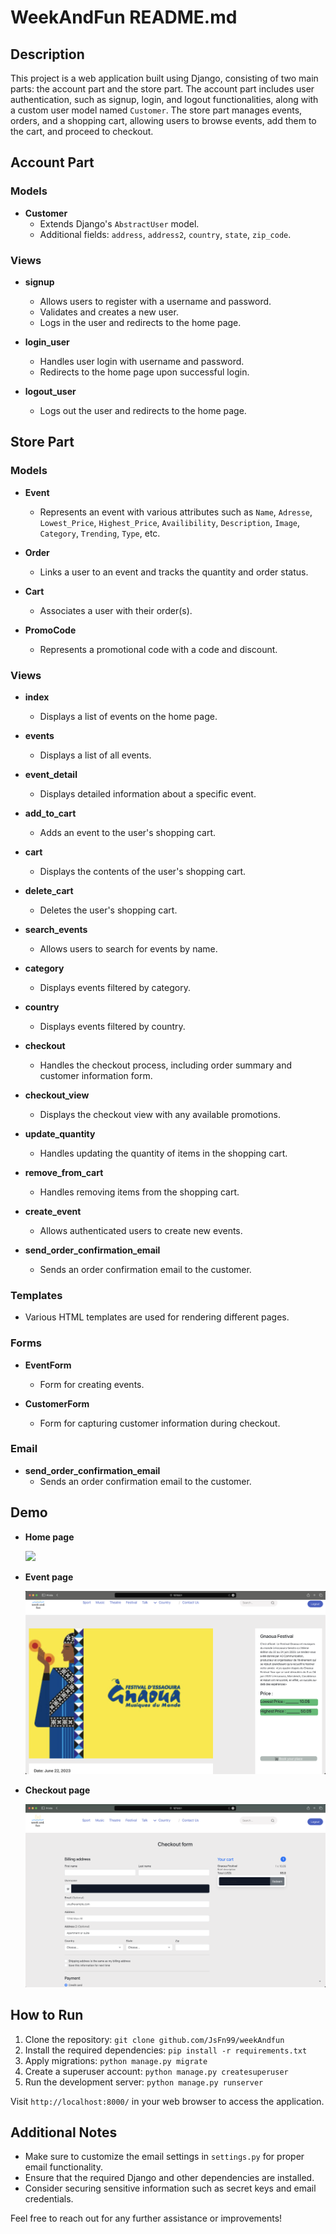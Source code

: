 # WeekAndFun README.md

## Description
This project is a web application built using Django, consisting of two main parts: the account part and the store part. The account part includes user authentication, such as signup, login, and logout functionalities, along with a custom user model named `Customer`. The store part manages events, orders, and a shopping cart, allowing users to browse events, add them to the cart, and proceed to checkout.

## Account Part
### Models
- **Customer**
  - Extends Django's `AbstractUser` model.
  - Additional fields: `address`, `address2`, `country`, `state`, `zip_code`.

### Views
- **signup**
  - Allows users to register with a username and password.
  - Validates and creates a new user.
  - Logs in the user and redirects to the home page.

- **login_user**
  - Handles user login with username and password.
  - Redirects to the home page upon successful login.

- **logout_user**
  - Logs out the user and redirects to the home page.

## Store Part
### Models
- **Event**
  - Represents an event with various attributes such as `Name`, `Adresse`, `Lowest_Price`, `Highest_Price`, `Availibility`, `Description`, `Image`, `Category`, `Trending`, `Type`, etc.
  
- **Order**
  - Links a user to an event and tracks the quantity and order status.

- **Cart**
  - Associates a user with their order(s).

- **PromoCode**
  - Represents a promotional code with a code and discount.

### Views
- **index**
  - Displays a list of events on the home page.

- **events**
  - Displays a list of all events.

- **event_detail**
  - Displays detailed information about a specific event.

- **add_to_cart**
  - Adds an event to the user's shopping cart.

- **cart**
  - Displays the contents of the user's shopping cart.

- **delete_cart**
  - Deletes the user's shopping cart.

- **search_events**
  - Allows users to search for events by name.

- **category**
  - Displays events filtered by category.

- **country**
  - Displays events filtered by country.

- **checkout**
  - Handles the checkout process, including order summary and customer information form.

- **checkout_view**
  - Displays the checkout view with any available promotions.

- **update_quantity**
  - Handles updating the quantity of items in the shopping cart.

- **remove_from_cart**
  - Handles removing items from the shopping cart.

- **create_event**
  - Allows authenticated users to create new events.

- **send_order_confirmation_email**
  - Sends an order confirmation email to the customer.

### Templates
- Various HTML templates are used for rendering different pages.

### Forms
- **EventForm**
  - Form for creating events.

- **CustomerForm**
  - Form for capturing customer information during checkout.

### Email
- **send_order_confirmation_email**
  - Sends an order confirmation email to the customer.

## Demo
- **Home page**
  
  ![](Home_Page.png)

- **Event page**
  
  ![](Event_Page.png)

- **Checkout page**
  
  ![](Checkout_Page.png)

## How to Run
1. Clone the repository: `git clone github.com/JsFn99/weekAndfun`
2. Install the required dependencies: `pip install -r requirements.txt`
3. Apply migrations: `python manage.py migrate`
4. Create a superuser account: `python manage.py createsuperuser`
5. Run the development server: `python manage.py runserver`

Visit `http://localhost:8000/` in your web browser to access the application.

## Additional Notes
- Make sure to customize the email settings in `settings.py` for proper email functionality.
- Ensure that the required Django and other dependencies are installed.
- Consider securing sensitive information such as secret keys and email credentials.

Feel free to reach out for any further assistance or improvements!
